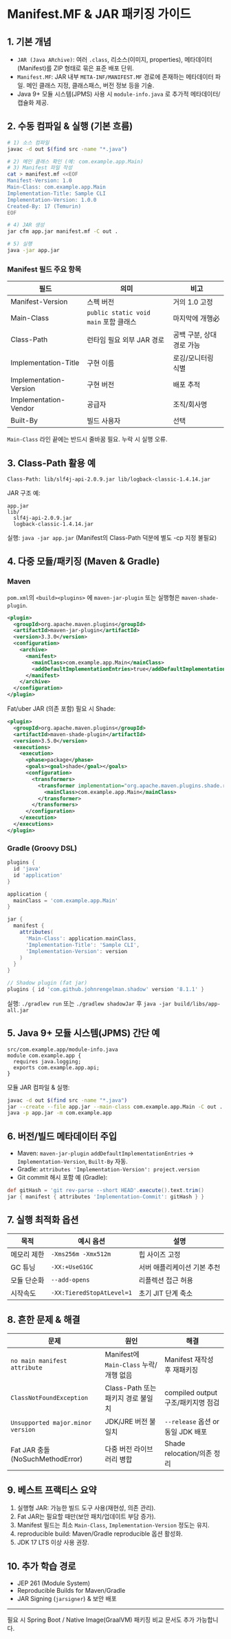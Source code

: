 # Manifest.MF & JAR 패키징 가이드

## 1. 기본 개념
- `JAR (Java ARchive)`: 여러 `.class`, 리소스(이미지, properties), 메타데이터(Manifest)를 ZIP 형태로 묶은 표준 배포 단위.
- `Manifest.MF`: JAR 내부 `META-INF/MANIFEST.MF` 경로에 존재하는 메타데이터 파일. 메인 클래스 지정, 클래스패스, 버전 정보 등을 기술.
- Java 9+ 모듈 시스템(JPMS) 사용 시 `module-info.java` 로 추가적 메타데이터/캡슐화 제공.

## 2. 수동 컴파일 & 실행 (기본 흐름)
```bash
# 1) 소스 컴파일
javac -d out $(find src -name "*.java")

# 2) 메인 클래스 확인 (예: com.example.app.Main)
# 3) Manifest 파일 작성
cat > manifest.mf <<EOF
Manifest-Version: 1.0
Main-Class: com.example.app.Main
Implementation-Title: Sample CLI
Implementation-Version: 1.0.0
Created-By: 17 (Temurin)
EOF

# 4) JAR 생성
jar cfm app.jar manifest.mf -C out .

# 5) 실행
java -jar app.jar
```

### Manifest 필드 주요 항목
| 필드 | 의미 | 비고 |
|------|------|------|
| Manifest-Version | 스펙 버전 | 거의 1.0 고정 |
| Main-Class | `public static void main` 포함 클래스 | 마지막에 개행必 |
| Class-Path | 런타임 필요 외부 JAR 경로 | 공백 구분, 상대경로 가능 |
| Implementation-Title | 구현 이름 | 로깅/모니터링 식별 |
| Implementation-Version | 구현 버전 | 배포 추적 |
| Implementation-Vendor | 공급자 | 조직/회사명 |
| Built-By | 빌드 사용자 | 선택 |

`Main-Class` 라인 끝에는 반드시 줄바꿈 필요. 누락 시 실행 오류.

## 3. Class-Path 활용 예
```
Class-Path: lib/slf4j-api-2.0.9.jar lib/logback-classic-1.4.14.jar
```
JAR 구조 예:
```
app.jar
lib/
  slf4j-api-2.0.9.jar
  logback-classic-1.4.14.jar
```
실행: `java -jar app.jar`
(Manifest의 Class-Path 덕분에 별도 -cp 지정 불필요)

## 4. 다중 모듈/패키징 (Maven & Gradle)
### Maven
`pom.xml`의 `<build><plugins>` 에 `maven-jar-plugin` 또는 실행형은 `maven-shade-plugin`.
```xml
<plugin>
  <groupId>org.apache.maven.plugins</groupId>
  <artifactId>maven-jar-plugin</artifactId>
  <version>3.3.0</version>
  <configuration>
    <archive>
      <manifest>
        <mainClass>com.example.app.Main</mainClass>
        <addDefaultImplementationEntries>true</addDefaultImplementationEntries>
      </manifest>
    </archive>
  </configuration>
</plugin>
```
Fat/uber JAR (의존 포함) 필요 시 Shade:
```xml
<plugin>
  <groupId>org.apache.maven.plugins</groupId>
  <artifactId>maven-shade-plugin</artifactId>
  <version>3.5.0</version>
  <executions>
    <execution>
      <phase>package</phase>
      <goals><goal>shade</goal></goals>
      <configuration>
        <transformers>
          <transformer implementation="org.apache.maven.plugins.shade.resource.ManifestResourceTransformer">
            <mainClass>com.example.app.Main</mainClass>
          </transformer>
        </transformers>
      </configuration>
    </execution>
  </executions>
</plugin>
```

### Gradle (Groovy DSL)
```groovy
plugins {
  id 'java'
  id 'application'
}

application {
  mainClass = 'com.example.app.Main'
}

jar {
  manifest {
    attributes(
      'Main-Class': application.mainClass,
      'Implementation-Title': 'Sample CLI',
      'Implementation-Version': version
    )
  }
}

// Shadow plugin (fat jar)
plugins { id 'com.github.johnrengelman.shadow' version '8.1.1' }
```
실행: `./gradlew run` 또는 `./gradlew shadowJar` 후 `java -jar build/libs/app-all.jar`

## 5. Java 9+ 모듈 시스템(JPMS) 간단 예
```
src/com.example.app/module-info.java
module com.example.app {
  requires java.logging;
  exports com.example.app.api;
}
```
모듈 JAR 컴파일 & 실행:
```bash
javac -d out $(find src -name "*.java")
jar --create --file app.jar --main-class com.example.app.Main -C out .
java -p app.jar -m com.example.app
```

## 6. 버전/빌드 메타데이터 주입
- Maven: `maven-jar-plugin` `addDefaultImplementationEntries` → `Implementation-Version`, `Built-By` 자동.
- Gradle: `attributes 'Implementation-Version': project.version`
- Git commit 해시 포함 예 (Gradle):
```groovy
def gitHash = 'git rev-parse --short HEAD'.execute().text.trim()
jar { manifest { attributes 'Implementation-Commit': gitHash } }
```

## 7. 실행 최적화 옵션
| 목적 | 예시 옵션 | 설명 |
|------|-----------|------|
| 메모리 제한 | `-Xms256m -Xmx512m` | 힙 사이즈 고정 |
| GC 튜닝 | `-XX:+UseG1GC` | 서버 애플리케이션 기본 추천 |
| 모듈 단순화 | `--add-opens` | 리플렉션 접근 허용 |
| 시작속도 | `-XX:TieredStopAtLevel=1` | 초기 JIT 단계 축소 |

## 8. 흔한 문제 & 해결
| 문제 | 원인 | 해결 |
|------|------|------|
| `no main manifest attribute` | Manifest에 `Main-Class` 누락/개행 없음 | Manifest 재작성 후 재패키징 |
| `ClassNotFoundException` | Class-Path 또는 패키지 경로 불일치 | compiled output 구조/패키지명 점검 |
| `Unsupported major.minor version` | JDK/JRE 버전 불일치 | `--release` 옵션 or 동일 JDK 배포 |
| Fat JAR 충돌 (NoSuchMethodError) | 다중 버전 라이브러리 병합 | Shade relocation/의존 정리 |

## 9. 베스트 프랙티스 요약
1. 실행형 JAR: 가능한 빌드 도구 사용(재현성, 의존 관리).
2. Fat JAR는 필요할 때만(보안 패치/업데이트 부담 증가).
3. Manifest 필드는 최소 `Main-Class`, `Implementation-Version` 정도는 유지.
4. reproducible build: Maven/Gradle reproducible 옵션 활성화.
5. JDK 17 LTS 이상 사용 권장.

## 10. 추가 학습 경로
- JEP 261 (Module System)
- Reproducible Builds for Maven/Gradle
- JAR Signing (`jarsigner`) & 보안 배포

---
필요 시 Spring Boot / Native Image(GraalVM) 패키징 비교 문서도 추가 가능합니다.
